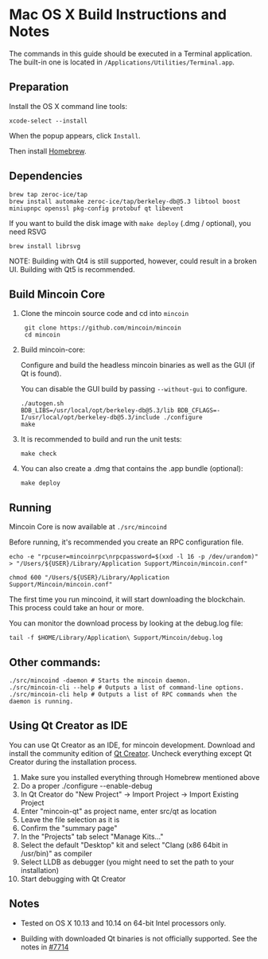 Mac OS X Build Instructions and Notes
====================================
The commands in this guide should be executed in a Terminal application.
The built-in one is located in `/Applications/Utilities/Terminal.app`.

Preparation
-----------
Install the OS X command line tools:

`xcode-select --install`

When the popup appears, click `Install`.

Then install [Homebrew](https://brew.sh).

Dependencies
----------------------

    brew tap zeroc-ice/tap
    brew install automake zeroc-ice/tap/berkeley-db@5.3 libtool boost miniupnpc openssl pkg-config protobuf qt libevent

If you want to build the disk image with `make deploy` (.dmg / optional), you need RSVG

    brew install librsvg

NOTE: Building with Qt4 is still supported, however, could result in a broken UI. Building with Qt5 is recommended.

Build Mincoin Core
------------------------

1. Clone the mincoin source code and cd into `mincoin`

        git clone https://github.com/mincoin/mincoin
        cd mincoin

2.  Build mincoin-core:

    Configure and build the headless mincoin binaries as well as the GUI (if Qt is found).

    You can disable the GUI build by passing `--without-gui` to configure.

        ./autogen.sh
        BDB_LIBS=/usr/local/opt/berkeley-db@5.3/lib BDB_CFLAGS=-I/usr/local/opt/berkeley-db@5.3/include ./configure
        make

3.  It is recommended to build and run the unit tests:

        make check

4.  You can also create a .dmg that contains the .app bundle (optional):

        make deploy

Running
-------

Mincoin Core is now available at `./src/mincoind`

Before running, it's recommended you create an RPC configuration file.

    echo -e "rpcuser=mincoinrpc\nrpcpassword=$(xxd -l 16 -p /dev/urandom)" > "/Users/${USER}/Library/Application Support/Mincoin/mincoin.conf"

    chmod 600 "/Users/${USER}/Library/Application Support/Mincoin/mincoin.conf"

The first time you run mincoind, it will start downloading the blockchain. This process could take an hour or more.

You can monitor the download process by looking at the debug.log file:

    tail -f $HOME/Library/Application\ Support/Mincoin/debug.log

Other commands:
-------

    ./src/mincoind -daemon # Starts the mincoin daemon.
    ./src/mincoin-cli --help # Outputs a list of command-line options.
    ./src/mincoin-cli help # Outputs a list of RPC commands when the daemon is running.

Using Qt Creator as IDE
------------------------
You can use Qt Creator as an IDE, for mincoin development.
Download and install the community edition of [Qt Creator](https://www.qt.io/download/).
Uncheck everything except Qt Creator during the installation process.

1. Make sure you installed everything through Homebrew mentioned above
2. Do a proper ./configure --enable-debug
3. In Qt Creator do "New Project" -> Import Project -> Import Existing Project
4. Enter "mincoin-qt" as project name, enter src/qt as location
5. Leave the file selection as it is
6. Confirm the "summary page"
7. In the "Projects" tab select "Manage Kits..."
8. Select the default "Desktop" kit and select "Clang (x86 64bit in /usr/bin)" as compiler
9. Select LLDB as debugger (you might need to set the path to your installation)
10. Start debugging with Qt Creator

Notes
-----

* Tested on OS X 10.13 and 10.14 on 64-bit Intel processors only.

* Building with downloaded Qt binaries is not officially supported. See the notes in [#7714](https://github.com/apcoin/apcoin/issues/7714)
